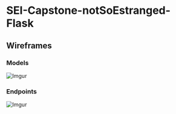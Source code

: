 # SEI-Capstone-notSoEstranged-Flask

## Wireframes

### Models

![Imgur](https://i.imgur.com/5r3XEwb.jpg)

### Endpoints

![Imgur](https://i.imgur.com/Ynu1TzM.jpg)